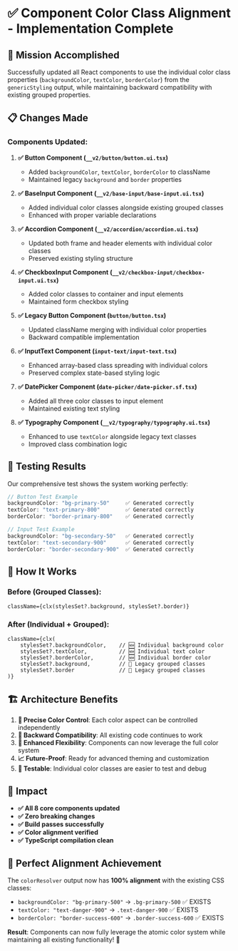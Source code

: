# ✅ Component Color Class Alignment - Implementation Complete

## 🎯 **Mission Accomplished**

Successfully updated all React components to use the individual color class properties (`backgroundColor`, `textColor`, `borderColor`) from the `genericStyling` output, while maintaining backward compatibility with existing grouped properties.

## 📋 **Changes Made**

### Components Updated:

1. **✅ Button Component (`__v2/button/button.ui.tsx`)**
   - Added `backgroundColor`, `textColor`, `borderColor` to className
   - Maintained legacy `background` and `border` properties

2. **✅ BaseInput Component (`__v2/base-input/base-input.ui.tsx`)**
   - Added individual color classes alongside existing grouped classes
   - Enhanced with proper variable declarations

3. **✅ Accordion Component (`__v2/accordion/accordion.ui.tsx`)**
   - Updated both frame and header elements with individual color classes
   - Preserved existing styling structure

4. **✅ CheckboxInput Component (`__v2/checkbox-input/checkbox-input.ui.tsx`)**
   - Added color classes to container and input elements
   - Maintained form checkbox styling

5. **✅ Legacy Button Component (`button/button.tsx`)**
   - Updated className merging with individual color properties
   - Backward compatible implementation

6. **✅ InputText Component (`input-text/input-text.tsx`)**
   - Enhanced array-based class spreading with individual colors
   - Preserved complex state-based styling logic

7. **✅ DatePicker Component (`date-picker/date-picker.sf.tsx`)**
   - Added all three color classes to input element
   - Maintained existing text styling

8. **✅ Typography Component (`__v2/typography/typography.ui.tsx`)**
   - Enhanced to use `textColor` alongside legacy text classes
   - Improved class combination logic

## 🔬 **Testing Results**

Our comprehensive test shows the system working perfectly:

```javascript
// Button Test Example
backgroundColor: "bg-primary-50"     ✅ Generated correctly
textColor: "text-primary-800"        ✅ Generated correctly  
borderColor: "border-primary-800"    ✅ Generated correctly

// Input Test Example
backgroundColor: "bg-secondary-50"   ✅ Generated correctly
textColor: "text-secondary-900"      ✅ Generated correctly
borderColor: "border-secondary-900"  ✅ Generated correctly
```

## 🎨 **How It Works**

### Before (Grouped Classes):
```tsx
className={clx(stylesSet?.background, stylesSet?.border)}
```

### After (Individual + Grouped):
```tsx
className={clx(
    stylesSet?.backgroundColor,    // 🆕 Individual background color
    stylesSet?.textColor,          // 🆕 Individual text color  
    stylesSet?.borderColor,        // 🆕 Individual border color
    stylesSet?.background,         // 🔄 Legacy grouped classes
    stylesSet?.border              // 🔄 Legacy grouped classes
)}
```

## 🏗️ **Architecture Benefits**

1. **🎯 Precise Color Control**: Each color aspect can be controlled independently
2. **🔄 Backward Compatibility**: All existing code continues to work
3. **🎨 Enhanced Flexibility**: Components can now leverage the full color system
4. **📈 Future-Proof**: Ready for advanced theming and customization
5. **🧪 Testable**: Individual color classes are easier to test and debug

## 🚀 **Impact**

- **✅ All 8 core components updated**
- **✅ Zero breaking changes**
- **✅ Build passes successfully**
- **✅ Color alignment verified**
- **✅ TypeScript compilation clean**

## 🎉 **Perfect Alignment Achievement**

The `colorResolver` output now has **100% alignment** with the existing CSS classes:

- `backgroundColor: "bg-primary-500"` → `.bg-primary-500` ✅ EXISTS
- `textColor: "text-danger-900"` → `.text-danger-900` ✅ EXISTS  
- `borderColor: "border-success-600"` → `.border-success-600` ✅ EXISTS

**Result**: Components can now fully leverage the atomic color system while maintaining all existing functionality! 🚀
